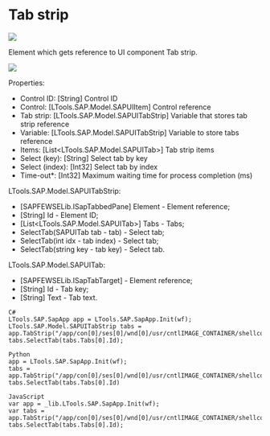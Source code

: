 # Tab strip

![](https://gblobscdn.gitbook.com/assets%2F-M-L9CGkriEo1\_2PfJzA%2F-M5X3utkzcv5tvaBuG83%2F-M5X5ITI6EK4FSbWa0Gt%2FSAP\_%D0%B7%D0%B0%D0%BA%D0%BB%D0%B0%D0%B4%D0%BA%D0%B8\_%D0%B8%D0%BA%D0%BE%D0%BD%D0%BA%D0%B0.png?alt=media\&token=328e2758-4eb4-4852-9318-3cf78b45c95b)

Element which gets reference to UI component Tab strip.

![](../../../.gitbook/assets/SAP\_tab\_strip.png)

Properties:

* Control ID: \[String] Control ID
* Control: \[LTools.SAP.Model.SAPUIItem] Control reference
* Tab strip: \[LTools.SAP.Model.SAPUITabStrip] Variable that stores tab strip reference
* Variable: \[LTools.SAP.Model.SAPUITabStrip] Variable to store tabs reference
* Items: \[List\<LTools.SAP.Model.SAPUITab>] Tab strip items
* Select (key): \[String] Select tab by key
* Select (index): \[Int32] Select tab by index
* Time-out\*: \[Int32] Maximum waiting time for process completion (ms)

LTools.SAP.Model.SAPUITabStrip:&#x20;

* \[SAPFEWSELib.ISapTabbedPane] Element - Element reference;&#x20;
* \[String] Id - Element ID;&#x20;
* \[List\<LTools.SAP.Model.SAPUITab>] Tabs - Tabs;&#x20;
* SelectTab(SAPUITab tab - tab) - Select tab;&#x20;
* SelectTab(int idx - tab index) - Select tab;&#x20;
* SelectTab(string key - tab key) - Select tab.

LTools.SAP.Model.SAPUITab:&#x20;

* \[SAPFEWSELib.ISapTabTarget] - Element reference;&#x20;
* \[String] Id - Tab key;&#x20;
* \[String] Text - Tab text.

```
C#
LTools.SAP.SapApp app = LTools.SAP.SapApp.Init(wf);
LTools.SAP.Model.SAPUITabStrip tabs = app.TabStrip("/app/con[0]/ses[0]/wnd[0]/usr/cntlIMAGE_CONTAINER/shellcont/shell/shellcont[0]/shell");
tabs.SelectTab(tabs.Tabs[0].Id);

Python
app = LTools.SAP.SapApp.Init(wf);
tabs = app.TabStrip("/app/con[0]/ses[0]/wnd[0]/usr/cntlIMAGE_CONTAINER/shellcont/shell/shellcont[0]/shell")
tabs.SelectTab(tabs.Tabs[0].Id)

JavaScript
var app = _lib.LTools.SAP.SapApp.Init(wf);		
var tabs = app.TabStrip("/app/con[0]/ses[0]/wnd[0]/usr/cntlIMAGE_CONTAINER/shellcont/shell/shellcont[0]/shell");
tabs.SelectTab(tabs.Tabs[0].Id);
```

